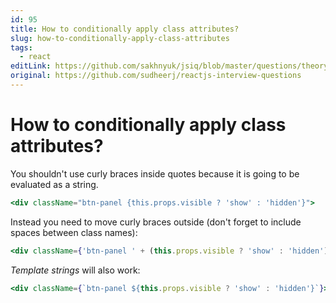 ```yaml
---
id: 95
title: How to conditionally apply class attributes?
slug: how-to-conditionally-apply-class-attributes
tags:
  - react
editLink: https://github.com/sakhnyuk/jsiq/blob/master/questions/theory/react/95.md
original: https://github.com/sudheerj/reactjs-interview-questions
---
```


# How to conditionally apply class attributes?

You shouldn't use curly braces inside quotes because it is going to be evaluated as a string.

```jsx
<div className="btn-panel {this.props.visible ? 'show' : 'hidden'}">
```

Instead you need to move curly braces outside (don't forget to include spaces between class names):

```jsx
<div className={'btn-panel ' + (this.props.visible ? 'show' : 'hidden')}>
```

_Template strings_ will also work:

```jsx
<div className={`btn-panel ${this.props.visible ? 'show' : 'hidden'}`}>
```